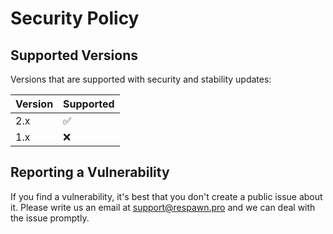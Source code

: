 # Security Policy

## Supported Versions

Versions that are supported with security and stability updates:

| Version | Supported          |
| ------- | ------------------ |
| 2.x     | :white_check_mark: |
| 1.x     | :x:                |

## Reporting a Vulnerability

If you find a vulnerability, it's best that you don't create a public issue about it.
Please write us an email at [support@respawn.pro](mailto:support@respawn.pro) and we can deal with the issue promptly.
